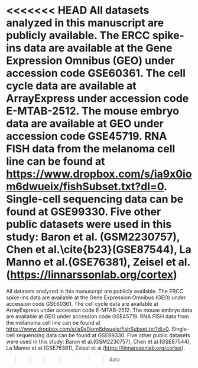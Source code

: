 <<<<<<< HEAD
All datasets analyzed in this manuscript are publicly available. The ERCC spike-ins data are available at the Gene Expression Omnibus (GEO) under accession code GSE60361. The cell cycle data are available at ArrayExpress under accession code E-MTAB-2512. The mouse embryo data are available at GEO under accession code GSE45719. RNA FISH data from the melanoma cell line can be found at https://www.dropbox.com/s/ia9x0iom6dwueix/fishSubset.txt?dl=0. Single-cell sequencing data can be found at GSE99330. Five other public datasets were used in this study: Baron et al. (GSM2230757), Chen et al.\cite{b23}(GSE87544), La Manno et al.(GSE76381), Zeisel et al.(https://linnarssonlab.org/cortex)
=======
All datasets analyzed in this manuscript are publicly available. The ERCC spike-ins data are available at the Gene Expression Omnibus (GEO) under accession code GSE60361. The cell cycle data are available at ArrayExpress under accession code E-MTAB-2512. The mouse embryo data are available at GEO under accession code GSE45719. RNA FISH data from the melanoma cell line can be found at https://www.dropbox.com/s/ia9x0iom6dwueix/fishSubset.txt?dl=0. Single-cell sequencing data can be found at GSE99330. Five other public datasets were used in this study: Baron et al.(GSM2230757), Chen et al.(GSE87544), La Manno et al.(GSE76381), Zeisel et al.(https://linnarssonlab.org/cortex).
>>>>>>> data
